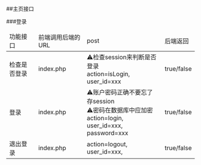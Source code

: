 ##主页接口

###登录
<table>
    <thead>
    <tr>
        <td>功能接口</td>
        <td>前端调用后端的URL</td>
        <td>post</td>
        <td>后端返回</td>
    </tr>
    </thead>
    <tbody>
    <tr>
        <td>检查是否登录</td>
        <td>index.php</td>
        <td>
            ⚠检查session来判断是否登录 <br>
            action=isLogin,<br>
            user_id=xxx <br>
        </td>
        <td>true/false</td>
    </tr>
    <tr>
        <td>登录</td>
        <td>index.php</td>
        <td>
            ⚠账户密码正确不要忘了存session <br>
            ⚠密码在数据库中应加密 <br>
            action=login, <br>
            user_id=xxx, <br>
            password=xxx <br>
        </td>
        <td>true/false</td>
    </tr>
    <tr>
        <td>退出登录</td>
        <td>index.php</td>
        <td>
            action=logout, <br>
            user_id=xxx, <br>
        </td>
        <td>true/false</td>
    </tr>
    </tbody>
</table>